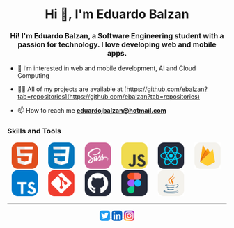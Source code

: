 <h1 align="center">Hi 👋, I'm Eduardo Balzan</h1>
<h3 align="center">Hi! I'm Eduardo Balzan, a Software Engineering student with a passion for technology. I love developing web and mobile apps.</h3>

- 👀 I’m interested in web and mobile development, AI and Cloud Computing

- 👨‍💻 All of my projects are available at [https://github.com/ebalzan?tab=repositories](https://github.com/ebalzan?tab=repositories)

- 📫 How to reach me **eduardojbalzan@hotmail.com**

### Skills and Tools

<p align="left">
  <img style="margin: 0 10px" width=60 height=60 src="https://github.com/tandpfun/skill-icons/blob/d1c752b99bb25a0e5aa363bae1db2809173ee966/icons/HTML.svg" />
  <img style="margin: 0 10px" width=60 height=60 src="https://github.com/tandpfun/skill-icons/blob/d1c752b99bb25a0e5aa363bae1db2809173ee966/icons/CSS.svg" />
  <img style="margin: 0 10px" width=60 height=60 src="https://github.com/tandpfun/skill-icons/blob/d1c752b99bb25a0e5aa363bae1db2809173ee966/icons/Sass.svg" />
  <img style="margin: 0 10px" width=60 height=60 src="https://github.com/tandpfun/skill-icons/blob/d1c752b99bb25a0e5aa363bae1db2809173ee966/icons/JavaScript.svg" />
  <img style="margin: 0 10px" width=60 height=60 src="https://github.com/tandpfun/skill-icons/blob/d1c752b99bb25a0e5aa363bae1db2809173ee966/icons/React-Dark.svg" />
  <img style="margin: 0 10px" width=60 height=60 src="https://github.com/tandpfun/skill-icons/blob/d1c752b99bb25a0e5aa363bae1db2809173ee966/icons/Firebase-Light.svg" />
  <img style="margin: 0 10px" width=60 height=60 src="https://github.com/tandpfun/skill-icons/blob/d1c752b99bb25a0e5aa363bae1db2809173ee966/icons/TypeScript.svg" />
  <img style="margin: 0 10px" width=60 height=60 src="https://github.com/tandpfun/skill-icons/blob/d1c752b99bb25a0e5aa363bae1db2809173ee966/icons/Git.svg" />
  <img style="margin: 0 10px" width=60 height=60 src="https://github.com/tandpfun/skill-icons/blob/d1c752b99bb25a0e5aa363bae1db2809173ee966/icons/Github-Dark.svg" />
  <img style="margin: 0 10px" width=60 height=60 src="https://github.com/tandpfun/skill-icons/blob/d1c752b99bb25a0e5aa363bae1db2809173ee966/icons/Figma-Dark.svg" />
  <img style="margin: 0 10px" width=60 height=60 src="https://github.com/tandpfun/skill-icons/blob/d1c752b99bb25a0e5aa363bae1db2809173ee966/icons/Java-Light.svg" />
</p>

<hr style="height: 2px"></hr>

<p align="center">
  <a href="https://twitter.com/edubalz" target="blank">
    <img align="center" src="https://github.com/tandpfun/skill-icons/blob/d1c752b99bb25a0e5aa363bae1db2809173ee966/icons/Twitter.svg" alt="edubalzan" height="24" width="24" />
  </a>
  <a href="https://www.linkedin.com/in/eduardo-juchem-balzan-97848a229/" target="blank">
    <img align="center" src="https://github.com/tandpfun/skill-icons/blob/d1c752b99bb25a0e5aa363bae1db2809173ee966/icons/LinkedIn.svg" alt="edubalzan" height="24" width="24" />
  </a>
  <a href="https://www.instagram.com/edu.balzan/" target="blank">
    <img align="center" src="https://github.com/tandpfun/skill-icons/blob/d1c752b99bb25a0e5aa363bae1db2809173ee966/icons/Instagram.svg" alt="edubalzan" height="24" width="24" />
  </a>
</p>
